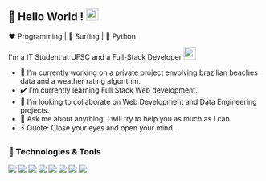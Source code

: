  ## 👋 Hello World !    <img src="https://github.com/TheDudeThatCode/TheDudeThatCode/blob/master/Assets/Earth.gif" width="24px">
  
:heart: Programming | :blue_heart: Surfing | :green_heart: Python
  
I'm a IT Student at UFSC and a Full-Stack Developer <img src="https://github.com/TheDudeThatCode/TheDudeThatCode/blob/master/Assets/happy.gif" width="24px">
- 🔭 I’m currently working on a private project envolving brazilian beaches data and a weather rating algorithm.
- ✔️ I’m currently learning Full Stack Web development. 
- 👯 I’m looking to collaborate on Web Development and Data Engineering projects.
- 💬 Ask me about anything. I will try to help you as much as I can.
- ⚡ Quote: Close your eyes and open your mind.

### 🔧 Technologies & Tools

![](https://img.shields.io/badge/Code-Python-informational?style=flat&logo=python&logoColor=white&color=2bbc8a)
![](https://img.shields.io/badge/Code-Django-informational?style=flat&logo=django&logoColor=white&color=2bbc8a)
![](https://img.shields.io/badge/Code-Flask-informational?style=flat&logo=flask&logoColor=white&color=2bbc8a)
![](https://img.shields.io/badge/Code-Selenium%20Webdriver-informational?style=flat&logo=selenium.webdriver&logoColor=white&color=2bbc8a)
![](https://img.shields.io/badge/Code-HTML-informational?style=flat&logo=html5&logoColor=white&color=2bbc8a)
![](https://img.shields.io/badge/Code-CSS-informational?style=flat&logo=css3&logoColor=white&color=2bbc8a)
![](https://img.shields.io/badge/Code-JavaScript-informational?style=flat&logo=javascript&logoColor=white&color=2bbc8a)
![](https://img.shields.io/badge/Code-React-informational?style=flat&logo=react&logoColor=white&color=2bbc8a)


